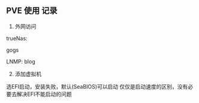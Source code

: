
## PVE 使用 记录


1. 外网访问

trueNas: 

gogs

LNMP: blog

2. 添加虚拟机

选EFI启动，安装失败，默认(SeaBIOS)可以启动
仅仅是启动速度的区别，没有必要去解决EFI不能启动的问题

